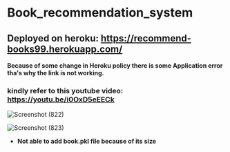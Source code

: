 # Book_recommendation_system
## Deployed on heroku: https://recommend-books99.herokuapp.com/

**Because of some change in Heroku policy there is some Application error tha's why the link is not working.**
### kindly refer to this youtube video: https://youtu.be/i0OxD5eEECk
![Screenshot (822)](https://user-images.githubusercontent.com/60965420/205655538-65cebea1-ba1d-4d5c-bb60-21f5e3adeb9a.png)

![Screenshot (823)](https://user-images.githubusercontent.com/60965420/205655466-2d227574-4e91-4d82-abca-68f46d5318d7.png)

* **Not able to add book.pkl file because of its size**

